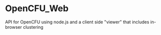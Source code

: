 OpenCFU_Web
===========

API for OpenCFU using node.js and a client side "viewer" that includes in-browser clustering
